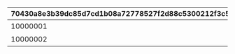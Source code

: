 |70430a8e3b39dc85d7cd1b08a72778527f2d88c5300212f3c57d4c9ca12c096c|07ab71b9ecbd6cca9f297076fd39db36a116186d5e364be62c10dd0494b908d8|ce17ad9306402d62454b2eba6c3e11c62ffa419042b878661b159270bd9bf794|1dc64564198448858b88076b9b8dfce11fe4ea7c92eaf38118f0e2d70e6b981d|
| --- | --- | --- | --- |
|10000001|118501|1|不能同时配置花凛和花凛的桌子。|
|10000002|125701|1|不能同时配置花凛和花凛的桌子。|